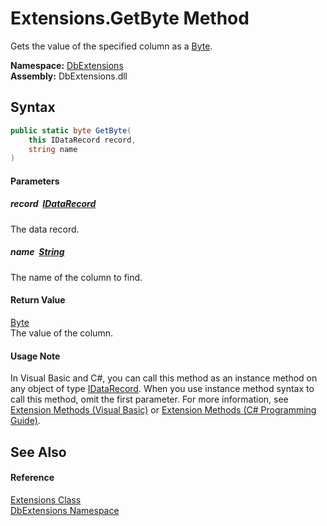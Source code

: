 Extensions.GetByte Method
=========================
Gets the value of the specified column as a [Byte][1].
  
**Namespace:** [DbExtensions][2]  
**Assembly:** DbExtensions.dll

Syntax
------

```csharp
public static byte GetByte(
	this IDataRecord record,
	string name
)
```

#### Parameters

##### *record*  [IDataRecord][3]
The data record.

##### *name*  [String][4]
The name of the column to find.

#### Return Value
[Byte][1]  
The value of the column.
#### Usage Note
In Visual Basic and C#, you can call this method as an instance method on any object of type [IDataRecord][3]. When you use instance method syntax to call this method, omit the first parameter. For more information, see [Extension Methods (Visual Basic)][5] or [Extension Methods (C# Programming Guide)][6].

See Also
--------

#### Reference
[Extensions Class][7]  
[DbExtensions Namespace][2]  

[1]: https://learn.microsoft.com/dotnet/api/system.byte
[2]: ../README.md
[3]: https://learn.microsoft.com/dotnet/api/system.data.idatarecord
[4]: https://learn.microsoft.com/dotnet/api/system.string
[5]: https://docs.microsoft.com/dotnet/visual-basic/programming-guide/language-features/procedures/extension-methods
[6]: https://docs.microsoft.com/dotnet/csharp/programming-guide/classes-and-structs/extension-methods
[7]: README.md